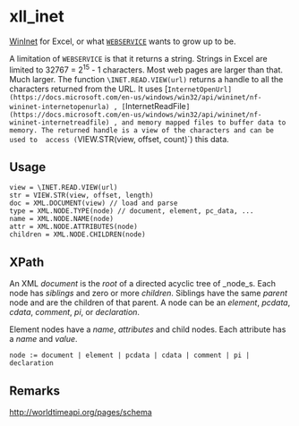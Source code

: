 # xll_inet

[WinInet](https://docs.microsoft.com/en-us/windows/win32/wininet/portal) for Excel, or what
[`WEBSERVICE`](https://support.microsoft.com/en-us/office/webservice-function-0546a35a-ecc6-4739-aed7-c0b7ce1562c4)
wants to grow up to be.

A limitation of `WEBSERVICE` is that it returns a string. Strings in Excel are
limited to 32767 = 2<sup>15</sup> - 1 characters. Most web pages are larger
than that. Much larger. The function `\INET.READ.VIEW(url)` returns a handle 
to all the characters returned from the URL. It uses 
[`InternetOpenUrl](https://docs.microsoft.com/en-us/windows/win32/api/wininet/nf-wininet-internetopenurla)
, [`InternetReadFile`](https://docs.microsoft.com/en-us/windows/win32/api/wininet/nf-wininet-internetreadfile)
, and memory mapped files to buffer data to memory.
The returned handle is a view of the characters and can be used to 
access (`VIEW.STR(view, offset, count)`) this data.

## Usage

```
view = \INET.READ.VIEW(url)
str = VIEW.STR(view, offset, length)
doc = XML.DOCUMENT(view) // load and parse
type = XML.NODE.TYPE(node) // document, element, pc_data, ...
name = XML.NODE.NAME(node)
attr = XML.NODE.ATTRIBUTES(node)
children = XML.NODE.CHILDREN(node)
```

## XPath

An XML _document_ is the _root_ of a directed acyclic tree of _node_s. 
Each node has _siblings_ and zero or more _children_. 
Siblings have the same _parent_ node and are the children of that parent. 
A node can be an _element_, _pcdata_, _cdata_, _comment_, _pi_, or _declaration_.

Element nodes have a _name_, _attributes_ and child nodes.
Each attribute has a _name_ and _value_.

```
node := document | element | pcdata | cdata | comment | pi | declaration
```

## Remarks

http://worldtimeapi.org/pages/schema
